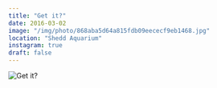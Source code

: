 ```yaml
---
title: "Get it?"
date: 2016-03-02
image: "/img/photo/868aba5d64a815fdb09eececf9eb1468.jpg"
location: "Shedd Aquarium"
instagram: true
draft: false
---
```


![Get it?](/img/photo/868aba5d64a815fdb09eececf9eb1468.jpg)
